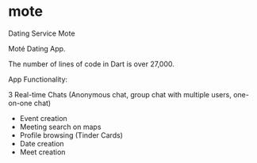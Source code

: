 # mote
Dating Service Mote

Moté Dating App.

The number of lines of code in Dart is over 27,000.

App Functionality:

3 Real-time Chats (Anonymous chat, group chat with multiple users, one-on-one chat)
- Event creation
- Meeting search on maps
- Profile browsing (Tinder Cards)
- Date creation
- Meet creation
